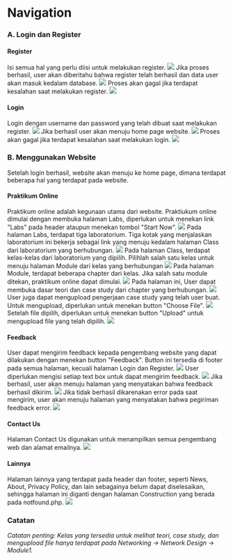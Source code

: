 # Navigation
### A. Login dan Register
#### Register
Isi semua hal yang perlu diisi untuk melakukan register.
![](md_img/reg_input.png)
Jika proses berhasil, user akan diberitahu bahwa register telah berhasil dan data user akan masuk kedalam database.
![](md_img/reg_success.png)
Proses akan gagal jika terdapat kesalahan saat melakukan register.
![](md_img/reg_error.png)

#### Login 
Login dengan username dan password yang telah dibuat saat melakukan register.
![](md_img/log_input.png)
Jika berhasil user akan menuju home page website.
![](md_img/home_pg.png)
Proses akan gagal jika terdapat kesalahan saat melakukan login.
![](md_img/log_error.png)

### B. Menggunakan Website
Setelah login berhasil, website akan menuju ke home page, dimana terdapat beberapa hal yang terdapat pada website.

#### Praktikum Online
Praktikum online adalah kegunaan utama dari website. Praktiukum online dimulai dengan membuka halaman Labs, diperlukan untuk menekan link "Labs" pada header ataupun menekan tombol "Start Now".
![](md_img/click_labs.png)
Pada halaman Labs, terdapat tiga laboratorium. Tiga kotak yang menjalaskan laboratorium ini bekerja sebagai link yang menuju kedalam halaman Class dari laboratorium yang berhubungan.
![](md_img/labs_pg.png)
Pada halaman Class, terdapat kelas-kelas dari laboratorium yang dipilih. Pilihlah salah satu kelas untuk menuju halaman Module dari kelas yang berhubungan
![](md_img/class_pg.png)
Pada halaman Module, terdapat beberapa chapter dari kelas. Jika salah satu module ditekan, praktikum online dapat dimulai.
![](md_img/module_pg.png)
Pada halaman ini, User dapat membuka dasar teori dan case study dari chapter yang berhubungan.
![](md_img/module1_pg.png)
User juga dapat mengupload pengerjaan case study yang telah user buat. Untuk mengupload, diperlukan untuk menekan button "Choose File". 
![](md_img/file_up.png)
Setelah file dipilih, diperlukan untuk menekan button "Upload" untuk mengupload file yang telah dipilih.
![](md_img/upload_file.png)

#### Feedback
User dapat mengirim feedback kepada pengembang website yang dapat dilakukan dengan menekan button "Feedback". Button ini tersedia di footer pada semua halaman, kecuali halaman Login dan Register.
![](md_img/feed_foot.png)
User diperlukan mengisi setiap text box untuk dapat mengirim feedback. 
![](md_img/feed_input.png)
Jika berhasil, user akan menuju halaman yang menyatakan bahwa feedback berhasil dikirim.
![](md_img/feed_success.png)
Jika tidak berhasil dikarenakan error pada saat mengirim, user akan menuju halaman yang menyatakan bahwa pegiriman feedback error.
![](md_img/feed_error.png)

#### Contact Us
Halaman Contact Us digunakan untuk menampilkan semua pengembang web dan alamat emailnya.
![](md_img/contact_pg.png)

#### Lainnya
Halaman lainnya yang terdapat pada header dan footer, seperti News, About, Privacy Policy, dan lain sebagainya belum dapat diselesaikan, sehingga halaman ini diganti dengan halaman Construction yang berada pada notfound.php.
![](md_img/sorry_pg.png)

### Catatan
*Catatan penting: Kelas yang tersedia untuk melihat teori, case study, dan mengupload file hanya terdapat pada 
Networking → Network Design → Module1.*
